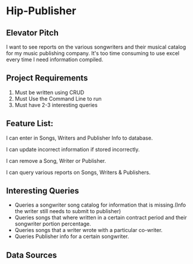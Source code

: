 Hip-Publisher
=============

## Elevator Pitch
I want to see reports on the various songwriters and their musical catalog for my music publishing company.  It's too time consuming to use excel every time I need information compiled.

## Project Requirements

1. Must be written using CRUD
2. Must Use the Command Line to run
3. Must have 2-3 interesting queries


## Feature List:

I can enter in Songs, Writers and Publisher Info to database.

I can update incorrect information if stored incorrectly.

I can remove a Song, Writer or Publisher.

I can query various reports on Songs, Writers & Publishers.


## Interesting Queries

- Queries a songwriter song catalog for information that is missing.(Info the writer still needs to submit to publisher)
- Queries songs that where written in a certain contract period and their songwriter portion percentage.
- Queries songs that a writer wrote with a particular co-writer.
- Queries Publisher info for a certain songwriter.


## Data Sources

